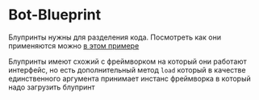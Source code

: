 # Bot-Blueprint

Блупринты нужны для разделения кода. Посмотреть как они применяются можно [в этом примере](https://github.com/vkbottle/vkbottle/blob/masterhttps://github.com/vkbottle/vkbottle/tree/master/examples/high-level/blueprint.py)

Блупринты имеют схожий с фреймворком на который они работают интерфейс, но есть дополнительный метод `load` который в качестве единственного аргумента принимает инстанс фреймворка в который надо загрузить блупринт
